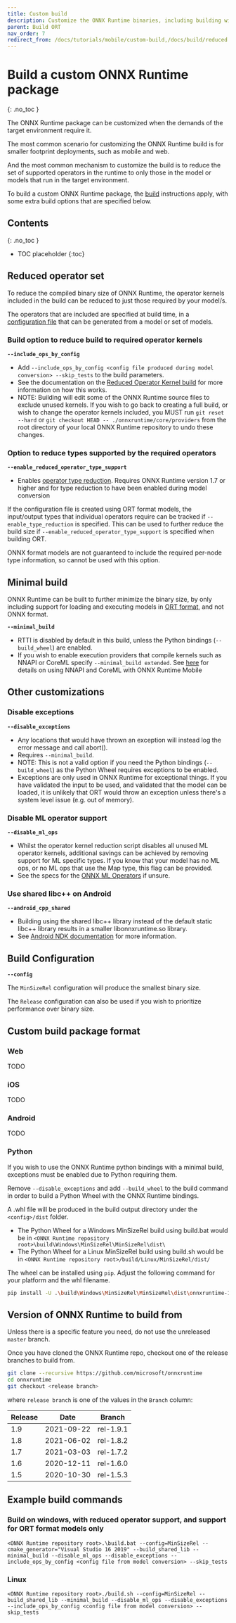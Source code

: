 ```yaml
---
title: Custom build
description: Customize the ONNX Runtime binaries, including building with a reduced set of operators
parent: Build ORT
nav_order: 7
redirect_from: /docs/tutorials/mobile/custom-build,/docs/build/reduced
---
```


# Build a custom ONNX Runtime package
{: .no_toc }

The ONNX Runtime package can be customized when the demands of the target environment require it.

The most common scenario for customizing the ONNX Runtime build is for smaller footprint deployments, such as mobile and web.

And the most common mechanism to customize the build is to reduce the set of supported operators in the runtime to only those in the model or models that run in the target environment.

To build a custom ONNX Runtime package, the [build](./index.md) instructions apply, with some extra build options that are specified below.

## Contents
{: .no_toc }

* TOC placeholder
{:toc}

## Reduced operator set

To reduce the compiled binary size of ONNX Runtime, the operator kernels included in the build can be reduced to just those required by your model/s.

The operators that are included are specified at build time, in a [configuration file](../reference/reduced-operator-config.md) that can be generated from a model or set of models.

### Build option to reduce build to required operator kernels

**`--include_ops_by_config`**

* Add `--include_ops_by_config <config file produced during model conversion> --skip_tests` to the build parameters.
* See the documentation on the [Reduced Operator Kernel build](../../build/reduced.md) for more information on how this works.
* NOTE: Building will edit some of the ONNX Runtime source files to exclude unused kernels. If you wish to go back to creating a full build, or wish to change the operator kernels included, you MUST run `git reset --hard` or `git checkout HEAD -- ./onnxruntime/core/providers` from the root directory of your local ONNX Runtime repository to undo these changes.

### Option to reduce types supported by the required operators

**`--enable_reduced_operator_type_support`**

* Enables [operator type reduction](./model-conversion.md#enable-type-reduction). Requires ONNX Runtime version 1.7 or higher and for type reduction to have been enabled during model conversion

If the configuration file is created using ORT format models, the input/output types that individual operators require can be tracked if `--enable_type_reduction` is specified. This can be used to further reduce the build size if `--enable_reduced_operator_type_support` is specified when building ORT.

ONNX format models are not guaranteed to include the required per-node type information, so cannot be used with this option.

## Minimal build

ONNX Runtime can be built to further minimize the binary size, by only including support for loading and executing models in [ORT format](../reference/ort-format-model-conversion.md), and not ONNX format.

**`--minimal_build`**

* RTTI is disabled by default in this build, unless the Python bindings (`--build_wheel`) are enabled.
* If you wish to enable execution providers that compile kernels such as NNAPI or CoreML specify `--minimal_build extended`. See [here](./using-platform-specific-ep.html#using-nnapi-and-coreml-with-onnx-runtime-mobile) for details on using NNAPI and CoreML with ONNX Runtime Mobile

## Other customizations

### Disable exceptions
  
**`--disable_exceptions`**

* Any locations that would have thrown an exception will instead log the error message and call abort().
* Requires `--minimal_build`.
* NOTE: This is not a valid option if you need the Python bindings (`--build_wheel`) as the Python Wheel requires exceptions to be enabled.
* Exceptions are only used in ONNX Runtime for exceptional things. If you have validated the input to be used, and validated that the model can be loaded, it is unlikely that ORT would throw an exception unless there's a system level issue (e.g. out of memory).

### Disable ML operator support

**`--disable_ml_ops`**

* Whilst the operator kernel reduction script disables all unused ML operator kernels, additional savings can be achieved by removing support for ML specific types. If you know that your model has no ML ops, or no ML ops that use the Map type, this flag can be provided.
* See the specs for the [ONNX ML Operators](https://github.com/onnx/onnx/blob/master/docs/Operators-ml.md) if unsure.

### Use shared libc++ on Android

**`--android_cpp_shared`**

* Building using the shared libc++ library instead of the default static libc++ library results in a smaller libonnxruntime.so library.
* See [Android NDK documentation](https://developer.android.com/ndk/guides/cpp-support) for more information.

## Build Configuration

**`--config`**

The `MinSizeRel` configuration will produce the smallest binary size.

The `Release` configuration can also be used if you wish to prioritize performance over binary size.

## Custom build package format

### Web

TODO

### iOS

TODO

### Android

TODO

### Python

If you wish to use the ONNX Runtime python bindings with a minimal build, exceptions must be enabled due to Python requiring them.

Remove `--disable_exceptions` and add `--build_wheel` to the build command in order to build a Python Wheel with the ONNX Runtime bindings.

A .whl file will be produced in the build output directory under the `<config>/dist` folder.

* The Python Wheel for a Windows MinSizeRel build using build.bat would be in `<ONNX Runtime repository root>\build\Windows\MinSizeRel\MinSizeRel\dist\`
* The Python Wheel for a Linux MinSizeRel build using build.sh would be in `<ONNX Runtime repository root>/build/Linux/MinSizeRel/dist/`

The wheel can be installed using `pip`. Adjust the following command for your platform and the whl filename.

```bash
pip install -U .\build\Windows\MinSizeRel\MinSizeRel\dist\onnxruntime-1.7.0-cp37-cp37m-win_amd64.whl
```

## Version of ONNX Runtime to build from

Unless there is a specific feature you need, do not use the unreleased `master` branch.

Once you have cloned the ONNX Runtime repo, checkout one of the release branches to build from.

```bash
git clone --recursive https://github.com/microsoft/onnxruntime
cd onnxruntime
git checkout <release branch>
```

where `release branch` is one of the values in the `Branch` column:

| Release | Date | Branch |
|---------|------|--------|
| 1.9 | 2021-09-22 | rel-1.9.1 |
| 1.8 | 2021-06-02 | rel-1.8.2 |
| 1.7 | 2021-03-03 | rel-1.7.2 |
| 1.6 | 2020-12-11 | rel-1.6.0 |
| 1.5 | 2020-10-30 | rel-1.5.3 |

## Example build commands

### Build on windows, with reduced operator support, and support for ORT format models only

`<ONNX Runtime repository root>.\build.bat --config=MinSizeRel --cmake_generator="Visual Studio 16 2019" --build_shared_lib --minimal_build --disable_ml_ops --disable_exceptions --include_ops_by_config <config file from model conversion> --skip_tests`

### Linux

`<ONNX Runtime repository root>./build.sh --config=MinSizeRel --build_shared_lib --minimal_build --disable_ml_ops --disable_exceptions --include_ops_by_config <config file from model conversion> --skip_tests`

